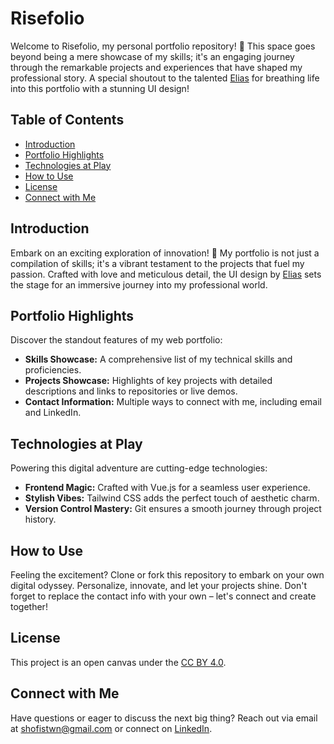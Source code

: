 # Risefolio

Welcome to Risefolio, my personal portfolio repository! 🚀 This space goes beyond being a mere showcase of my skills; it's an engaging journey through the remarkable projects and experiences that have shaped my professional story. A special shoutout to the talented [Elias](https://www.figma.com/community/file/1164933568884615740) for breathing life into this portfolio with a stunning UI design!

## Table of Contents
- [Introduction](#introduction)
- [Portfolio Highlights](#portfolio-highlights)
- [Technologies at Play](#technologies-at-play)
- [How to Use](#how-to-use)
- [License](#license)
- [Connect with Me](#connect-with-me)

## Introduction
Embark on an exciting exploration of innovation! 🚀 My portfolio is not just a compilation of skills; it's a vibrant testament to the projects that fuel my passion. Crafted with love and meticulous detail, the UI design by [Elias](https://www.figma.com/community/file/1164933568884615740) sets the stage for an immersive journey into my professional world.

## Portfolio Highlights
Discover the standout features of my web portfolio:
- **Skills Showcase:** A comprehensive list of my technical skills and proficiencies.
- **Projects Showcase:** Highlights of key projects with detailed descriptions and links to repositories or live demos.
- **Contact Information:** Multiple ways to connect with me, including email and LinkedIn.

## Technologies at Play
Powering this digital adventure are cutting-edge technologies:
- **Frontend Magic:** Crafted with Vue.js for a seamless user experience.
- **Stylish Vibes:** Tailwind CSS adds the perfect touch of aesthetic charm.
- **Version Control Mastery:** Git ensures a smooth journey through project history.

## How to Use
Feeling the excitement? Clone or fork this repository to embark on your own digital odyssey. Personalize, innovate, and let your projects shine. Don't forget to replace the contact info with your own – let's connect and create together!

## License
This project is an open canvas under the [CC BY 4.0](https://creativecommons.org/licenses/by/4.0/).

## Connect with Me
Have questions or eager to discuss the next big thing? Reach out via email at [shofistwn@gmail.com](mailto:shofistwn@gmail.com) or connect on [LinkedIn](https://www.linkedin.com/in/shofistwn).